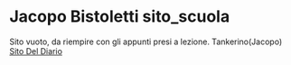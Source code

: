 # Jacopo Bistoletti sito_scuola
Sito vuoto, da riempire con gli appunti presi a lezione.
Tankerino(Jacopo)
[Sito Del Diario](https://jacopobisto.github.io/JacopoBisto/)

